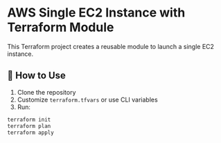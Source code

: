 # AWS Single EC2 Instance with Terraform Module

This Terraform project creates a reusable module to launch a single EC2 instance.

## 🔧 How to Use

1. Clone the repository
2. Customize `terraform.tfvars` or use CLI variables
3. Run:

```bash
terraform init
terraform plan
terraform apply
